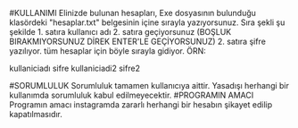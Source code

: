 #KULLANIMI
Elinizde bulunan hesapları, Exe dosyasının bulunduğu klasördeki "hesaplar.txt" belgesinin içine sırayla yazıyorsunuz. Sıra şekli şu şekilde 1. satıra kullanıcı adı 2. satıra geçiyorsunuz (BOŞLUK BIRAKMIYORSUNUZ DİREK ENTER'LE GEÇİYORSUNUZ) 2. satıra şifre yazılıyor. tüm hesaplar için böyle sırayla gidiyor. ÖRN:



kullaniciadı
sifre
kullaniciadi2
sifre2



#SORUMLULUK
Sorumluluk tamamen kullanıcıya aittir. Yasadışı herhangi bir kullanımda sorumluluk kabul edilmeyecektir.
#PROGRAMIN AMACI
Programın amacı instagramda zararlı herhangi bir hesabın şikayet edilip kapatılmasıdır.
